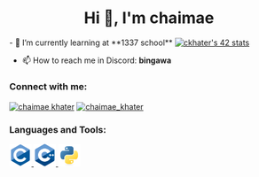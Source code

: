 <h1 align="center">Hi 👋, I'm chaimae</h1>
- 🌱 I’m currently learning at **1337  school**
<a href="https://github.com/oakoudad/badge42"><img src="https://badge.mediaplus.ma/darkgray/ckhater" alt="ckhater's 42 stats" /></a>

- 📫 How to reach me in Discord: **bingawa**
<h3 align="left">Connect with me:</h3>
<p align="left">
<a href="https://linkedin.com/in/chaimae khater" target="blank"><img align="center" src="https://raw.githubusercontent.com/rahuldkjain/github-profile-readme-generator/master/src/images/icons/Social/linked-in-alt.svg" alt="chaimae khater" height="30" width="40" /></a>
<a href="https://www.leetcode.com/chaimaekhater" target="blank"><img align="center" src="https://raw.githubusercontent.com/rahuldkjain/github-profile-readme-generator/master/src/images/icons/Social/leet-code.svg" alt="chaimae_khater" height="30" width="40" /></a>
</p>

<h3 align="left">Languages and Tools:</h3>
<p align="left"> <a href="https://www.cprogramming.com/" target="_blank" rel="noreferrer"> <img src="https://raw.githubusercontent.com/devicons/devicon/master/icons/c/c-original.svg" alt="c" width="40" height="40"/> </a> <a href="https://www.w3schools.com/cpp/" target="_blank" rel="noreferrer"> <img src="https://raw.githubusercontent.com/devicons/devicon/master/icons/cplusplus/cplusplus-original.svg" alt="cplusplus" width="40" height="40"/> </a> <a href="https://www.python.org" target="_blank" rel="noreferrer"> <img src="https://raw.githubusercontent.com/devicons/devicon/master/icons/python/python-original.svg" alt="python" width="40" height="40"/> </a> </p>

<!---
ckhater/ckhater is a ✨ special ✨ repository because its `README.md` (this file) appears on your GitHub profile.
You can click the Preview link to take a look at your changes.
--->

